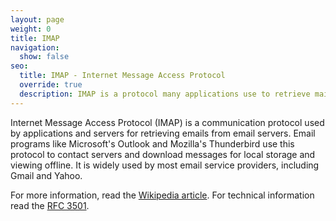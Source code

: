 ```yaml
---
layout: page
weight: 0
title: IMAP
navigation:
  show: false
seo:
  title: IMAP - Internet Message Access Protocol
  override: true
  description: IMAP is a protocol many applications use to retrieve mail from your mail server
---
```


Internet Message Access Protocol (IMAP) is a communication protocol used by applications and servers for retrieving emails from email servers. 
Email programs like Microsoft's Outlook and Mozilla's Thunderbird use this protocol to contact servers and download messages for local storage and viewing offline. It is widely used by most email service providers, including Gmail and Yahoo.

For more information, read the [Wikipedia article](https://en.wikipedia.org/wiki/Internet_Message_Access_Protocol).
For technical information read the [RFC 3501](https://tools.ietf.org/html/rfc3501).
